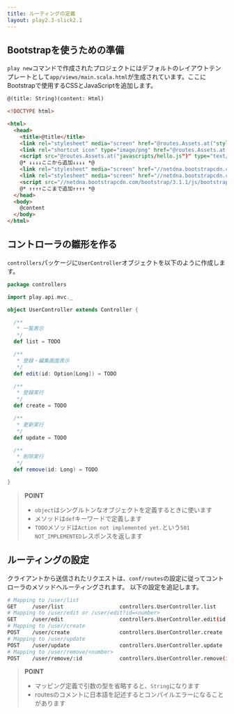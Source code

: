 ```yaml
---
title: ルーティングの定義
layout: play2.3-slick2.1
---
```


## Bootstrapを使うための準備

`play new`コマンドで作成されたプロジェクトにはデフォルトのレイアウトテンプレートとして`app/views/main.scala.html`が生成されています。ここにBootstrapで使用するCSSとJavaScriptを追加します。

```html
@(title: String)(content: Html)

<!DOCTYPE html>

<html>
  <head>
    <title>@title</title>
    <link rel="stylesheet" media="screen" href="@routes.Assets.at("stylesheets/main.css")">
    <link rel="shortcut icon" type="image/png" href="@routes.Assets.at("images/favicon.png")">
    <script src="@routes.Assets.at("javascripts/hello.js")" type="text/javascript"></script>
    @* ↓↓↓↓ここから追加↓↓↓↓ *@
    <link rel="stylesheet" media="screen" href="//netdna.bootstrapcdn.com/bootstrap/3.1.1/css/bootstrap-theme.min.css">
    <link rel="stylesheet" media="screen" href="//netdna.bootstrapcdn.com/bootstrap/3.1.1/css/bootstrap.min.css">
    <script src="//netdna.bootstrapcdn.com/bootstrap/3.1.1/js/bootstrap.min.js" type="text/javascript"></script>
    @* ↑↑↑↑ここまで追加↑↑↑↑ *@
  </head>
  <body>
    @content
  </body>
</html>
```

## コントローラの雛形を作る

`controllers`パッケージに`UserController`オブジェクトを以下のように作成します。

```scala
package controllers

import play.api.mvc._

object UserController extends Controller {

  /**
   * 一覧表示
   */
  def list = TODO

  /**
   * 登録・編集画面表示
   */
  def edit(id: Option[Long]) = TODO

  /**
   * 登録実行
   */
  def create = TODO

  /**
   * 更新実行
   */
  def update = TODO

  /**
   * 削除実行
   */
  def remove(id: Long) = TODO

}
```

> **POINT**
>
> * `object`はシングルトンなオブジェクトを定義するときに使います
> * メソッドは`def`キーワードで定義します
> * `TODO`メソッドは`Action not implemented yet.`という`501 NOT_IMPLEMENTED`レスポンスを返します

## ルーティングの設定

クライアントから送信されたリクエストは、`conf/routes`の設定に従ってコントローラのメソッドへルーティングされます。
以下の設定を追記します。

```bash
# Mapping to /user/list
GET     /user/list                  controllers.UserController.list
# Mapping to /user/edit or /user/edit?id=<number>
GET     /user/edit                  controllers.UserController.edit(id: Option[Long] ?= None)
# Mapping to /user/create
POST    /user/create                controllers.UserController.create
# Mapping to /user/update
POST    /user/update                controllers.UserController.update
# Mapping to /user/remove/<number>
POST    /user/remove/:id            controllers.UserController.remove(id: Long)
```

> **POINT**
>
> * マッピング定義で引数の型を省略すると、`String`になります
> * routesのコメントに日本語を記述するとコンパイルエラーになることがあります
